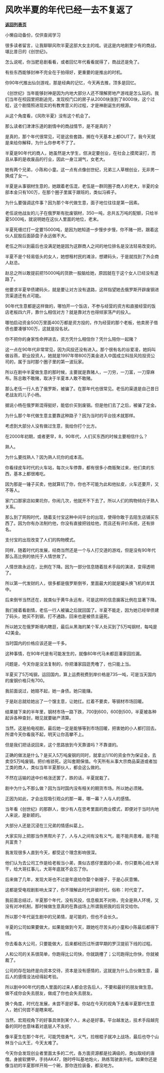 # 风吹半夏的年代已经一去不复返了

[**返回列表页**](/gzh/记忆承载)

小懒自动备份，仅供查阅学习

很多读者留言，让我聊聊风吹半夏这部大女主的戏。说这是内地剧里少有的商战，堪比昔日的《创世纪》。

怎么说呢，你当肥皂剧看看，或者回忆年代看看就得了，商战还是免了。  

有些东西能够封神不完全在于拍得好，更重要的是推出的时机。  

你90年代推出仙剑游戏，那是经典的记忆，今天再去推，顶多是回忆。  

《创世纪》当年能够封神是因为内地大部分人还不理解房地产游戏是怎么玩的。我们当年在校园里把剧追完，发现校门口的房子从2000块涨到了8000块，这个过程，这个剧情照进现实的有教育意义的过程，才是神剧诞生的根源。  

从这个角度看，《风吹半夏》没有这个机会了。  

那么读者们津津乐道的剧情中的商战情节，是不是真的？  

是真的，那个年代很常见，可是这些套路，搁在今天基本上都OUT了。我今天就是来给你解释，为什么你参考不了了。

半夏是90年代的商人，她虽然是大学生，但决定要创业，在社会上摸爬滚打，而且从事的是收废品的行业，因此一身江湖气，女老大。  

她有两个兄弟，小陈和小童。这一点有点像创世纪，兄弟三人草根创业，无非男一换成了女一。

半夏是从事钢材生意的，她跟着老伍混，老伍是一群同圈子商人的老大，半夏的全部本金只有100万，在那个圈子里属于跟班的，类似冯裤子。  

为什么要强调这件事？因为那个年代做生意，面子地位往往是第一因素。  

老伍说他战友的儿子在俄罗斯有批废钢材，350一吨，总共五万吨的配额，只给半夏5000吨，就说明她在这伙人里面的地位，老末。

半夏死缠烂打一定要15000吨，是因为她知道一步慢步步慢，你不赌一把，跟着这伙人屁股后面舔盘子永远做不大。  

老伍之所以到最后也没满足她是因为这群商人之间的地位排名是没法轻易改变的。  

半夏不是个轻易低头的女人，她想租村民的滩涂，想建码头，于是就找到了外企商人赵总。  

赵总之所以敢提前把15000吨的货款一股脑给她，原因就在于这个女人已经没有退路了。

他要求半夏举债建码头，就是要让对方没有退路，这样指望她去俄罗斯开辟废钢进货渠道还有点可能。  

90年代生意都是这样做的，哪怕开一个饭店，不参与经营的资方和直接经营的饭店老板四六开，靠什么相信对方？就是靠对方也得倾家荡产的投入。  

哪怕启动资金500万里面400万都是资方投的，作为经营的那个老板，他卖房子借债也要凑够100万，这就是投名状。  

你不把你的身家性命押进去，资方凭什么相信你？凭什么陪你一起赌？  

这一点在90年代非常常见，因为风投还没有进入。那个很有名的谷爱凌，她妈叫做谷燕，职业投资人，她就是1997年带800万美金进入中国成立科技风险投资公司的，属于当时那个圈子里的第一波玩家。

所以在剧中半夏做生意的那时候，主要就是靠赌人，一刀穷，一刀富，一刀穿麻布。陈总敢不敢赌，取决于半夏本人敢不敢赌。  

那么老伍一行人去了俄罗斯，被骗了。在那年代也很常见。老伍的渠道是自己昔日老战友的儿子小杨。

据说小杨在俄罗斯混得挺好，能低价买到废钢。但是他们去了之后，被骗了定金。  

为什么那个年代做生意主要靠这种路子？因为当时的平台技术就那样。  

考虑到大部分人没有做过生意，我给你打个比方。  

在2000年初期，或者更早，8，90年代，人们买东西的时候主要相信什么？

熟人。

为什么要找熟人？因为熟人坑你的成本高。  

你看绿皮车时代的火车站，每次火车停靠，都有很多小商贩聚过来，他们卖的东西，基本上都很难吃。

因为那是一锤子买卖，他就算坑了你，你也不可能为此和他扯皮，火车还要开，又不等人。  

家门口那家店如果坑你，你闹几次，他就开不下去了。所以人们的购物倾向于熟人关系。  

那么到了网购时代，随着支付宝这种中间平台的出现，使得你敢于去陌生店铺买东西了。因为你有办法制约他，你没有直接把钱给他，而且还有评价系统，还有排名。  

支付宝的出现改变了人们的购物模式。  

同样，随着时代的发展，经商当然还是一个与人打交道的游戏，但是没有90年代那么高比例的依托于人情世故了。

人情世故永远在，比例在下降。因为一部分信息随着技术手段的演进，变得透明了。  

所以第一代发财的人，很多都是俄罗斯倒爷，里面最大的就是罐头换飞机的牟其中。

后来倒爷当然还在，就类似于黄牛永远有，可是这样的信息掮客比例在显著下降。

我们接着看剧情，老伍一行人被骗之后就回国了。半夏不能走，因为她已经举债建了码头，她买不到钢，打不通路，回来也是被债主逼死。  

所以她又在俄罗斯境内瞎逛，最后从黑海的某个军人处买到了5万吨钢材，每吨是42美金。

当时国内的价格应该还是一千多。  

这种事情，在90年代是有可能发生的，就像80年代马未都逛潘家园捡漏。  

问题是，今天你是没法复制的，你把潘家园逛秃噜了，也只能上当。

半夏买了5万吨钢，运回国内，算上运费税费到岸价格是735一吨，可是当天国内的废钢价格只有700。  

我前面说过，她赔不起，她一身债。她只能赚。  

于是赵总就给她出了一个馊主意，让她扛。扛着不要卖，等钢材市场回暖。

结果接下来的半年里，钢材市场一路下跌，700到600，600到500，半夏被各种起诉各种查封，眼见就要破产清算。  

当然，这是拍电视剧，最后她一定是能够等到市场回暖，把害她的小人都打回去。所谓今天你看我不起，明天让你高攀不上。  

但是我们把话说回来，这个思路放到今天靠谱吗？不靠谱的。  

正确的做法是什么？是买入5万吨废钢的同时，就拿出1/10的资金作为保证金，去卖空5万吨废钢。把价格锁死。这叫套期保值。今天所有从事大宗商品渠道或者加工类的商人，类似当年半夏那伙人，都会这么做的。  

不然在运输的途中价格涨还罢了，跌的话，半夏就栽了。  

剧中为什么不那么做？因为当时国内没有相关的期货市场。所以她必须赌。

正因为如此，才会出现吸引观众的那一幕，哪一幕？人与人的感情。  

当年看《创世纪》的那群人，很少有人在思考里面的商业模式，即便对于当时内地人来说，是新颖的。  

大部分人还是沉浸在三兄弟的情感纠葛上。

大家实际上把那当作黑帮片子了，人与人之间有没有义气，能不能共患难，能不能共富贵？

我发现很多人直到今天，都受这个理念影响很深。  

他们认为去公司工作是给老板当小弟，类似古惑仔里面的小弟，你只要用心给大哥干，给大哥扛事儿，大哥年底就不会忘了你。  

后来做了几年，发现大哥也不过是年底给你娶个新嫂子，于是心灰意懒。  

这都是受电视剧影响太深了，你不理解此时代非彼时代，俗称：时代变了。  

我前面总结过，半夏那个年代，没有风投，信息极其不对称，完全是熟人环境，又没有对冲机制，那时候做生意真的在靠战场上所谓我把我的后背交给你。  

所以那个年代诞生剧中的兄弟情，是可能的，但也不会长久。

半夏的公司如果要做大，如果能做到今天，跟她吃尽苦头的小童和小陈最后都得下线。  

你去看各大公司，只要能做大，后来都经历过所谓早期的罗汉提前下线的过程。  

人和公司的关系很简单，你跑得比公司快，你就跳槽了；公司跑得比你快，你就被裁了。  

公司的存在始终是向资本交待，资本是没有感情的，这就是为什么合伙做生意，最后人的感情没法经得起考验。  

所以剧中90年代的商人里面的过来人都会忠告后人，不要和最好的朋友做生意。做不成你会失去朋友，做成了你也会失去朋友。  

换个角度，时代在发展，未尝不是好事。你站在今天的视角下去看半夏那代生意人，她们何尝不是瞎来呢。

当然，宏观视角下的好事具体到某个人，未必是好事。平台越发达，技术手段越完备的同时也意味着对底层人不友好。  

像半夏生在那个年代，可能凭借勇气，义气，捡根棍子就冲上战场，最后也夺个山林当个山大王，今天太难了。  

今天你会发现创业者里面太多的二代，各方面资源都是拉满级的，类似取经的唐僧。身披软猬甲，手持AK47，随时呼叫基地炮火，熟练驾驶直升机。如果你还是像当初的半夏那样开局一个碗，那你连捡装备，都没地方。

